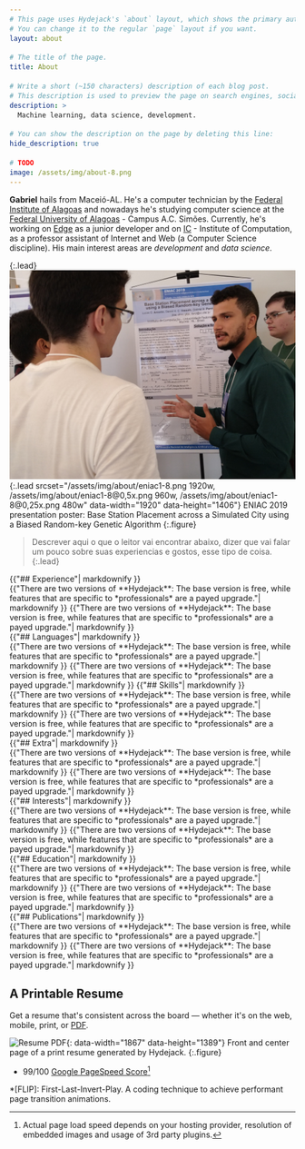 ```yaml
---
# This page uses Hydejack's `about` layout, which shows the primary author's picture and about text at the top.
# You can change it to the regular `page` layout if you want.
layout: about

# The title of the page.
title: About

# Write a short (~150 characters) description of each blog post.
# This description is used to preview the page on search engines, social media, etc.
description: >
  Machine learning, data science, development.

# You can show the description on the page by deleting this line:
hide_description: true

# TODO
image: /assets/img/about-8.png
---
```

**Gabriel** hails from Maceió-AL. He's a computer technician by the [Federal Institute of Alagoas] and nowadays he's studying computer science at the [Federal University of Alagoas] - Campus A.C. Simões. 
Currently, he's working on [Edge] as a junior developer and on [IC] - Institute of Computation, as a professor assistant of Internet and Web (a Computer Science discipline). 
His main interest areas are *development* and *data science*.

{:.lead}
![Screenshot](assets/img/about/eniac1-8.png){:.lead srcset="/assets/img/about/eniac1-8.png 1920w, /assets/img/about/eniac1-8@0,5x.png 960w, /assets/img/about/eniac1-8@0,25x.png 480w" data-width="1920" data-height="1406"}
ENIAC 2019 presentation poster: Base Station Placement across a Simulated City using a Biased Random-key Genetic Algorithm 
{:.figure}



> Descrever aqui o que o leitor vai encontrar abaixo, dizer que vai falar um pouco sobre suas experiencias e gostos, esse tipo de coisa.
{:.lead}

<section class="grid grid-template-columns-2">
	<div class="item">
	    {{"## Experience"| markdownify }}
	    <div class="hr pb0"></div>
	    {{"There are two versions of **Hydejack**: The base version is free, while features that are specific to *professionals* are a payed upgrade."| markdownify }}
	    {{"There are two versions of **Hydejack**: The base version is free, while features that are specific to *professionals* are a payed upgrade."| markdownify }}
	</div>
	<div class="item">
	    {{"## Languages"| markdownify }}
        <div class="hr pb0"></div>
        {{"There are two versions of **Hydejack**: The base version is free, while features that are specific to *professionals* are a payed upgrade."| markdownify }}
        {{"There are two versions of **Hydejack**: The base version is free, while features that are specific to *professionals* are a payed upgrade."| markdownify }}
        {{"## Skills"| markdownify }}
        <div class="hr pb0"></div>
        {{"There are two versions of **Hydejack**: The base version is free, while features that are specific to *professionals* are a payed upgrade."| markdownify }}
        {{"There are two versions of **Hydejack**: The base version is free, while features that are specific to *professionals* are a payed upgrade."| markdownify }}
	</div>
	<div class="item">
	    {{"## Extra"| markdownify }}
        <div class="hr pb0"></div>
        {{"There are two versions of **Hydejack**: The base version is free, while features that are specific to *professionals* are a payed upgrade."| markdownify }}
        {{"There are two versions of **Hydejack**: The base version is free, while features that are specific to *professionals* are a payed upgrade."| markdownify }}
	</div>
	<div class="item">
        {{"## Interests"| markdownify }}
        <div class="hr pb0"></div>
        {{"There are two versions of **Hydejack**: The base version is free, while features that are specific to *professionals* are a payed upgrade."| markdownify }}
        {{"There are two versions of **Hydejack**: The base version is free, while features that are specific to *professionals* are a payed upgrade."| markdownify }}
	</div>
	<div class="item">
        {{"## Education"| markdownify }}
        <div class="hr pb0"></div>
        {{"There are two versions of **Hydejack**: The base version is free, while features that are specific to *professionals* are a payed upgrade."| markdownify }}
        {{"There are two versions of **Hydejack**: The base version is free, while features that are specific to *professionals* are a payed upgrade."| markdownify }}
    </div>
    <div class="item">
        {{"## Publications"| markdownify }}
        <div class="hr pb0"></div>
        {{"There are two versions of **Hydejack**: The base version is free, while features that are specific to *professionals* are a payed upgrade."| markdownify }}
        {{"There are two versions of **Hydejack**: The base version is free, while features that are specific to *professionals* are a payed upgrade."| markdownify }}
    </div>
</section>

<!--how to make comentaries-->


## A Printable Resume
Get a resume that's consistent across the board — whether it's on the web, mobile, print, or [PDF](assets/Resume.pdf).

![Resume PDF](assets/img/blog/resume.png){: data-width="1867" data-height="1389"}
Front and center page of a print resume generated by Hydejack.
{:.figure}


* 99/100 [Google PageSpeed Score][gpss][^2]

[^1]: You MAY open an issue on GitHub, but no response and/or fix is guaranteed.
      You understand that using Jekyll requires technical know-how and is not comparable to Wordpress in terms of ease of use. Please use the free version to confirm that Hydejack works for you. For details, see the [PRO] license.

[^2]: Actual page load speed depends on your hosting provider, resolution of embedded images and usage of 3rd party plugins.

[edge]: http://edgebr.org/
[ic]: http://www.ufal.edu.br/unidadeacademica/ic
[Federal Institute of Alagoas]: https://www2.ifal.edu.br/
[Federal University of Alagoas]: https://ufal.br/

[blog]: https://hydejack.com/blog/
[portfolio]: https://hydejack.com/projects/
[resume]: https://hydejack.com/resume/
[download]: https://hydejack.com/download/
[welcome]: https://hydejack.com/
[forms]: https://hydejack.com/forms-by-example/

[features]: #features
[news]: #build-an-audience
[syntax]: #syntax-highlighting
[latex]: example/_posts/2018-06-01-example-content-iii.md#math

[lic]: https://hydejack.com/LICENSE/
[pro]: https://hydejack.com/licenses/PRO/
[docs]: https://hydejack.com/docs/

[kit]: https://github.com/qwtel/hydejack-starter-kit/archive/master.zip
[src]: https://github.com/qwtel/hydejack
[gem]: https://rubygems.org/gems/jekyll-theme-hydejack
[buy]: https://app.simplegoods.co/i/NATYVLYT
[nfy]: https://app.netlify.com/start/deploy?repository=https://github.com/qwtel/hydejack-starter-kit
[dtn]: https://www.netlify.com/img/deploy/button.svg

[gpss]: https://developers.google.com/speed/pagespeed/insights/?url=https%3A%2F%2Fhydejack.com%2F
[hy-push-state]: https://qwtel.com/hy-push-state/
[hy-drawer]: https://qwtel.com/hy-drawer/
[hy-img]: https://qwtel.com/hy-img/
[rouge]: http://rouge.jneen.net
[katex]: https://khan.github.io/KaTeX/
[tinyletter]: https://tinyletter.com/

*[FLIP]: First-Last-Invert-Play. A coding technique to achieve performant page transition animations.

